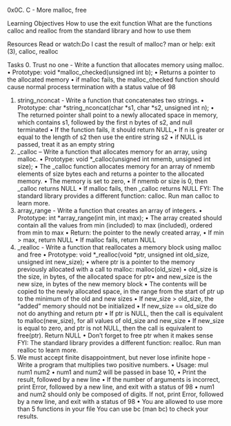 0x0C. C - More malloc, free

Learning Objectives
How to use the exit function
What are the functions calloc and realloc from the standard library and how to use them

Resources
Read or watch:Do I cast the result of malloc?
man or help: exit (3), calloc, realloc

Tasks
0. Trust no one - Write a function that allocates memory using malloc.
•	Prototype: void *malloc_checked(unsigned int b);
•	Returns a pointer to the allocated memory
•	if malloc fails, the malloc_checked function should cause normal process termination with a status value of 98
1. string_nconcat - Write a function that concatenates two strings.
•	Prototype: char *string_nconcat(char *s1, char *s2, unsigned int n);
•	The returned pointer shall point to a newly allocated space in memory, which contains s1, followed by the first n bytes of s2, and null terminated
•	If the function fails, it should return NULL,•	If n is greater or equal to the length of s2 then use the entire string s2
•	if NULL is passed, treat it as an empty string
2. _calloc – Write a function that allocates memory for an array, using malloc.
•	Prototype: void *_calloc(unsigned int nmemb, unsigned int size);
•	The _calloc function allocates memory for an array of nmemb elements of size bytes each and returns a pointer to the allocated memory.
•	The memory is set to zero, •	If nmemb or size is 0, then _calloc returns NULL
•	If malloc fails, then _calloc returns NULL
FYI: The standard library provides a different function: calloc. Run man calloc to learn more.
3. array_range - Write a function that creates an array of integers.
•	Prototype: int *array_range(int min, int max);
•	The array created should contain all the values from min (included) to max (included), ordered from min to max
•	Return: the pointer to the newly created array, •	If min > max, return NULL
•	If malloc fails, return NULL
4. _realloc - Write a function that reallocates a memory block using malloc and free
•	Prototype: void *_realloc(void *ptr, unsigned int old_size, unsigned int new_size);
•	where ptr is a pointer to the memory previously allocated with a call to malloc: malloc(old_size)
•	old_size is the size, in bytes, of the allocated space for ptr•	and new_size is the new size, in bytes of the new memory block
•	The contents will be copied to the newly allocated space, in the range from the start of ptr up to the minimum of the old and new sizes
•	If new_size > old_size, the “added” memory should not be initialized
•	If new_size == old_size do not do anything and return ptr
•	If ptr is NULL, then the call is equivalent to malloc(new_size), for all values of old_size and new_size
•	If new_size is equal to zero, and ptr is not NULL, then the call is equivalent to free(ptr). Return NULL
•	Don’t forget to free ptr when it makes sense
FYI: The standard library provides a different function: realloc. Run man realloc to learn more.
5. We must accept finite disappointment, but never lose infinite hope - Write a program that multiplies two positive numbers.
•	Usage: mul num1 num2
•	num1 and num2 will be passed in base 10, •	Print the result, followed by a new line
•	If the number of arguments is incorrect, print Error, followed by a new line, and exit with a status of 98
•	num1 and num2 should only be composed of digits. If not, print Error, followed by a new line, and exit with a status of 98
•	You are allowed to use more than 5 functions in your file
You can use bc (man bc) to check your results.

